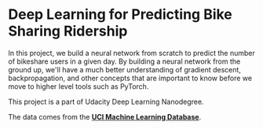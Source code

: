 # Deep Learning for Predicting Bike Sharing Ridership

In this project, we build a neural network from scratch to predict the number of bikeshare users in a given day. By building a neural network from the ground up, we'll have a much better understanding of gradient descent, backpropagation, and other concepts that are important to know before we move to higher level tools such as PyTorch. 

This project is a part of Udacity Deep Learning Nanodegree.

The data comes from the [**UCI Machine Learning Database**](https://archive.ics.uci.edu/ml/datasets/Bike+Sharing+Dataset).
